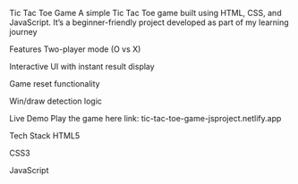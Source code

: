 Tic Tac Toe Game
A simple Tic Tac Toe game built using HTML, CSS, and JavaScript.
It’s a beginner-friendly project developed as part of my learning journey 

 Features
Two-player mode (O vs X)

Interactive UI with instant result display

Game reset functionality

Win/draw detection logic

Live Demo
Play the game here  link: tic-tac-toe-game-jsproject.netlify.app

Tech Stack
HTML5

CSS3

JavaScript 


